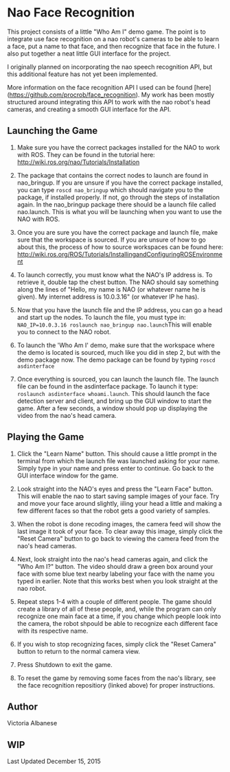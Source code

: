 # Nao Face Recognition
This project consists of a little "Who Am I" demo game.  The point is to integrate use face recognition on a nao robot's cameras to be able to learn a face, put a name to that face, and then recognize that face in the future.  I also put together a neat little GUI interface for the project.  

I originally planned on incorporating the nao speech recognition API, but this additional feature has not yet been implemented.

More information on the face recognition API I used can be found [here] (https://github.com/procrob/face_recognition).  My work has been mostly structured around integrating this API to work with the nao robot's head cameras, and creating a smooth GUI interface for the API.


## Launching the Game
1. Make sure you have the correct packages installed for the NAO to work with ROS. They can be found in the tutorial here: http://wiki.ros.org/nao/Tutorials/Installation

2. The package that contains the correct nodes to launch are found in nao_bringup. If you are unsure if you have the correct package installed, you can type ```roscd nao_bringup``` which should navigate you to the package, if installed properly.  If not, go through the steps of installation again. In the nao_bringup package there should be a launch file called nao.launch. This is what you will be launching when you want to use the NAO with ROS.

3. Once you are sure you have the correct package and launch file, make sure that the workspace is sourced. If you are unsure of how to go about this, the process of how to source workspaces can be found here: http://wiki.ros.org/ROS/Tutorials/InstallingandConfiguringROSEnvironment

4. To launch correctly, you must know what the NAO's IP address is. To retrieve it, double tap the chest button. The NAO should say something along the lines of "Hello, my name is NAO (or whatever name he is given). My internet address is 10.0.3.16" (or whatever IP he has). 

5. Now that you have the launch file and the IP address, you can go a head and start up the nodes. To launch the file, you must type in: ```NAO_IP=10.0.3.16 roslaunch nao_bringup nao.launch```This will enable you to connect to the NAO robot.

6. To launch the 'Who Am I' demo, make sure that the workspace where the demo is located is sourced, much like you did in step 2, but with the demo package now. The demo package can be found by typing ```roscd asdinterface``` 

7. Once everything is sourced, you can launch the launch file. The launch file can be found in the asdinterface package. To launch it type: ```roslaunch asdinterface whoami.launch```. This should launch the face detection server and client, and bring up the GUI window to start the game.  After a few seconds, a window should pop up displaying the video from the nao's head camera.


## Playing the Game
1. Click the "Learn Name" button.  This should cause a little prompt in the terminal from which the launch file was launched asking for your name.  Simply type in your name and press enter to continue.  Go back to the GUI interface window for the game.  
2. Look straight into the NAO's eyes and press the "Learn Face" button.  This will enable the nao to start saving sample images of your face.  Try and move your face around slightly, iiling your head a little and making a few different faces so that the robot gets a good variety of samples.  

3. When the robot is done recoding images, the camera feed will show the last image it took of your face.  To clear away this image, simply click the "Reset Camera" button to go back to viewing the camera feed from the nao's head cameras.

4. Next, look straight into the nao's head cameras again, and click the "Who Am I?" button.  The video should draw a green box around your face with some blue text nearby labeling your face with the name you typed in earlier.  Note that this works best when you look straight at the nao robot.

5. Repeat steps 1-4 with a couple of different people.  The game should create a library of all of these people, and, while the program can only recognize one main face at a time, if you change which people look into the camera, the robot shpould be able to recognize each different face with its respective name. 

6.  If you wish to stop recognizing faces, simply click the "Reset Camera" button to return to the normal camera view.

7.  Press Shutdown to exit the game.

8.  To reset the game by removing some faces from the nao's library, see the face recognition repositiory (linked above) for proper instructions.


## Author
Victoria Albanese

## WIP
Last Updated December 15, 2015

